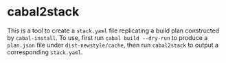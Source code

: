 # cabal2stack

This is a tool to create a `stack.yaml` file replicating a build plan
constructed by `cabal-install`.  To use, first run `cabal build --dry-run` to
produce a `plan.json` file under `dist-newstyle/cache`, then run `cabal2stack`
to output a corresponding `stack.yaml`.
